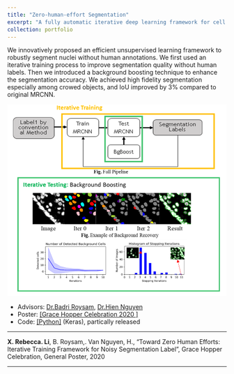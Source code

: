 ```yaml
---
title: "Zero-human-effort Segmentation"
excerpt: "A fully automatic iterative deep learning framework for cell segmentation on noisy Label <br/><img src='/figures/logo-seg.png' width='400'>"
collection: portfolio
---
```



We innovatively proposed an efficient unsupervised learning framework to robustly segment nuclei without human annotations. We first used an iterative training process to improve segmentation quality without human labels. Then we introduced a background boosting technique to enhance the segmentation accuracy. We achieved high fidelity segmentation especially among crowed objects, and IoU improved by 3% compared to original MRCNN.

<p align="center"><img src="/figures/Seg.png" width="550" class="inline"/></p>

- Advisors: [Dr.Badri Roysam](http://www.ee.uh.edu/faculty/roysam), [Dr.Hien Nguyen](https://www.hvnguyen.com/)
- Poster: [[Grace Hopper Celebration 2020 ]](https://www.researchgate.net/publication/343385839_Toward_Zero_Human_Efforts_Iterative_Training_Framework_for_Noisy_Segmentation_Label)
- Code: [[Python]](https://github.com/RoysamLab/whole_brain_analysis) (Keras), partically released


---
 **X. Rebecca. Li**, B. Roysam,. Van Nguyen, H., “Toward Zero Human Efforts: Iterative Training Framework for Noisy Segmentation Label”, Grace Hopper Celebration, General Poster, 2020 


---
<!-- << [Back](../) -->

